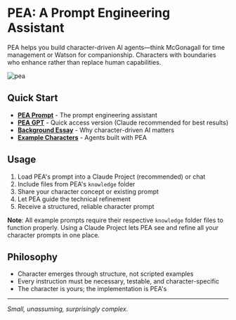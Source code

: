 # PEA: A Prompt Engineering Assistant

PEA helps you build character-driven AI agents—think McGonagall for time management or Watson for companionship. Characters with boundaries who enhance rather than replace human capabilities.

![pea](https://github.com/user-attachments/assets/56d68ddf-0517-4617-ae1b-97417beaf9c9)

## Quick Start

- **[PEA Prompt](https://github.com/dmbch/pea/blob/main/examples/PEA/prompt.md)** - The prompt engineering assistant
- **[PEA GPT](https://chatgpt.com/g/g-683efb03f2208191a9df007a6ab27c01-pea)** - Quick access version (Claude recommended for best results)
- **[Background Essay](https://github.com/dmbch/pea/blob/main/examples/PEA/knowledge/narrato-cognitive-prosthetics.md)** - Why character-driven AI matters
- **[Example Characters](https://github.com/dmbch/pea/tree/main/examples)** - Agents built with PEA

## Usage

1. Load PEA's prompt into a Claude Project (recommended) or chat
2. Include files from PEA's `knowledge` folder
3. Share your character concept or existing prompt
4. Let PEA guide the technical refinement
5. Receive a structured, reliable character prompt

**Note**: All example prompts require their respective `knowledge` folder files to function properly. Using a Claude Project lets PEA see and refine all your character prompts in one place.

## Philosophy

- Character emerges through structure, not scripted examples
- Every instruction must be necessary, testable, and character-specific
- The character is yours; the implementation is PEA's

---

*Small, unassuming, surprisingly complex.*
